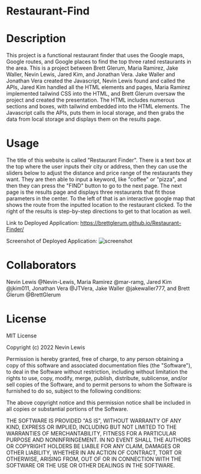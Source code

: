 # Restaurant-Find

# Description 

This project is a functional restaurant finder that uses the Google maps, Google routes, and Google places to find the top three rated restaurants in the area. This is a project between Brett Glerum, Maria Ramirez, Jake Waller, Nevin Lewis, Jared Kim, and Jonathan Vera. Jake Waller and Jonathan Vera created the Javascript, Nevin Lewis found and called the APIs, Jared Kim handled all the HTML elements and pages, Maria Ramirez implemented tailwind CSS into the HTML, and Brett Glerum oversaw the project and created the presentation. The HTML includes numerous sections and boxes, with tailwind embedded into the HTML elements. The Javascript calls the APIs, puts them in local storage, and then grabs the data from local storage and displays them on the results page.

# Usage

The title of this website is called "Restaurant Finder". There is a text box at the top where the user inputs their city or address, then they can use the sliders below to adjust the distance and price range of the restaurants they want. They are then able to input a keyword, like "coffee" or "pizza", and then they can press the "FIND" button to go to the next page. The next page is the results page and displays three restaurants that fit those parameters in the center. To the left of that is an interactive google map that shows the route from the inputted location to the restaurant clicked. To the right of the results is step-by-step directions to get to that location as well.

Link to Deployed Application: https://brettglerum.github.io/Restaurant-Finder/

Screenshot of Deployed Application: ![screenshot](https://github.com/BrettGlerum/Restaurant-Finder/blob/main/image/Screenshot%20(12).png)

# Collaborators

Nevin Lewis @Nevin-Lewis, Maria Ramirez @mar-ramg, Jared Kim @jkim011, Jonathan Vera @JTVera, Jake Waller @jakewaller777, and Brett Glerum @BrettGlerum

# License

MIT License

Copyright (c) 2022 Nevin Lewis

Permission is hereby granted, free of charge, to any person obtaining a copy
of this software and associated documentation files (the "Software"), to deal
in the Software without restriction, including without limitation the rights
to use, copy, modify, merge, publish, distribute, sublicense, and/or sell
copies of the Software, and to permit persons to whom the Software is
furnished to do so, subject to the following conditions:

The above copyright notice and this permission notice shall be included in all
copies or substantial portions of the Software.

THE SOFTWARE IS PROVIDED "AS IS", WITHOUT WARRANTY OF ANY KIND, EXPRESS OR
IMPLIED, INCLUDING BUT NOT LIMITED TO THE WARRANTIES OF MERCHANTABILITY,
FITNESS FOR A PARTICULAR PURPOSE AND NONINFRINGEMENT. IN NO EVENT SHALL THE
AUTHORS OR COPYRIGHT HOLDERS BE LIABLE FOR ANY CLAIM, DAMAGES OR OTHER
LIABILITY, WHETHER IN AN ACTION OF CONTRACT, TORT OR OTHERWISE, ARISING FROM,
OUT OF OR IN CONNECTION WITH THE SOFTWARE OR THE USE OR OTHER DEALINGS IN THE
SOFTWARE.
